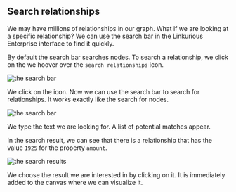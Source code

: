 ## Search relationships

We may have millions of relationships in our graph. What if we are looking at a specific relationship? We can use the search bar in the Linkurious Enterprise interface to find it quickly.

By default the search bar searches nodes. To search a relationship, we click on the we hoover over the ```search relationships``` icon.

![the search bar](https://dl.dropboxusercontent.com/s/no2gsgaooco5pec/20.png?dl=0)

We click on the icon. Now we can use the search bar to search for relationships. It works exactly like the search for nodes.

![the search bar](https://dl.dropboxusercontent.com/s/vfaoml8l3amd1l2/21.png?dl=0)

We type the text we are looking for. A list of potential matches appear.

In the search result, we can see that there is a relationship that has the value ```1925``` for the property ```amount```.

![the search results](https://dl.dropboxusercontent.com/s/58pntso1zkuf4gk/67.png?dl=0)

We choose the result we are interested in by clicking on it. It is immediately added to the canvas where we can visualize it.
